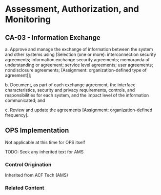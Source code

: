 # Assessment, Authorization, and Monitoring
## CA-03 - Information Exchange

a. Approve and manage the exchange of information between the system and other systems using [Selection (one or more): interconnection security agreements; information exchange security agreements; memoranda of understanding or agreement; service level agreements; user agreements; nondisclosure agreements; [Assignment: organization-defined type of agreement]];

b. Document, as part of each exchange agreement, the interface characteristics, security and privacy requirements, controls, and responsibilities for each system, and the impact level of the information communicated; and

c. Review and update the agreements [Assignment: organization-defined frequency].

## OPS Implementation

Not applicable at this time for OPS itself

TODO: Seek any inherited text for AMS

### Control Origination

Inherited from ACF Tech (AMS)

### Related Content
